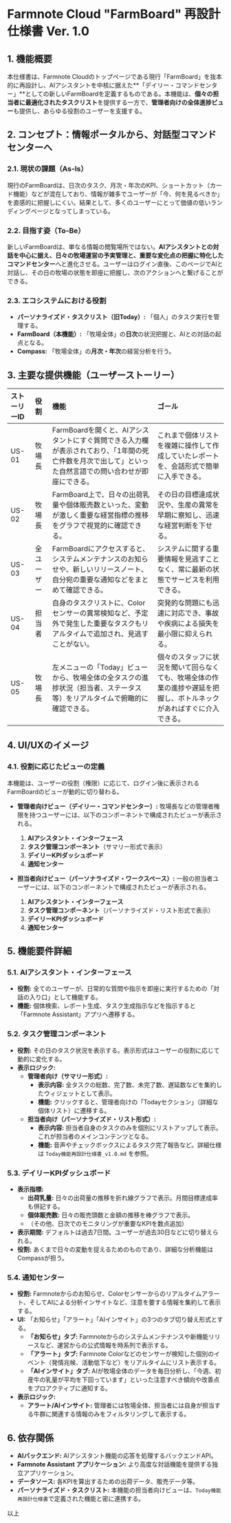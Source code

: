 # Farmnote Cloud "FarmBoard" 再設計仕様書 Ver. 1.0

## 1. 機能概要

本仕様書は、Farmnote Cloudのトップページである現行「FarmBoard」を抜本的に再設計し、AIアシスタントを中核に据えた**「デイリー・コマンドセンター」**としての新しいFarmBoardを定義するものである。本機能は、**個々の担当者に最適化されたタスクリスト**を提供する一方で、**管理者向けの全体進捗ビュー**も提供し、あらゆる役割のユーザーを支援する。

## 2. コンセプト：情報ポータルから、対話型コマンドセンターへ

### 2.1. 現状の課題（As-Is）
現行のFarmBoardは、日次のタスク、月次・年次のKPI、ショートカット（カード機能）などが混在しており、情報が雑多でユーザーが「今、何を見るべきか」を直感的に把握しにくい。結果として、多くのユーザーにとって価値の低いランディングページとなってしまっている。

### 2.2. 目指す姿（To-Be）
新しいFarmBoardは、単なる情報の閲覧場所ではない。**AIアシスタントとの対話を中心に据え、日々の牧場運営の予実管理と、重要な変化点の把握に特化したコマンドセンター**へと進化させる。ユーザーはログイン直後、このページでAIと対話し、その日の牧場の状態を即座に把握し、次のアクションへと繋げることができる。

### 2.3. エコシステムにおける役割
- **パーソナライズド・タスクリスト（旧Today）:** 「個人」のタスク実行を管理する。
- **FarmBoard（本機能）:** 「牧場全体」の**日次**の状況把握と、AIとの対話の起点となる。
- **Compass:** 「牧場全体」の**月次・年次**の経営分析を行う。

## 3. 主要な提供機能（ユーザーストーリー）

| ストーリーID | 役割 | 機能 | ゴール |
| :--- | :--- | :--- | :--- |
| US-01 | 牧場長 | FarmBoardを開くと、AIアシスタントにすぐ質問できる入力欄が表示されており、「1年間の死亡件数を月次で出して」といった自然言語での問い合わせが即座にできる。 | これまで個体リストを複雑に操作して作成していたレポートを、会話形式で簡単に入手できる。 |
| US-02 | 牧場長 | FarmBoard上で、日々の出荷乳量や個体販売数といった、変動が激しく重要な経営指標の推移をグラフで視覚的に確認できる。 | その日の目標達成状況や、生産の異常を早期に察知し、迅速な経営判断を下せる。 |
| US-03 | 全ユーザー | FarmBoardにアクセスすると、システムメンテナンスのお知らせや、新しいリリースノート、自分宛の重要な通知などをまとめて確認できる。 | システムに関する重要情報を見逃すことなく、常に最新の状態でサービスを利用できる。 |
| US-04 | 担当者 | 自身のタスクリストに、Colorセンサーの異常検知など、予定外で発生した重要なタスクもリアルタイムで追加され、見逃すことがない。 | 突発的な問題にも迅速に対応でき、事故や疾病による損失を最小限に抑えられる。 |
| US-05 | 牧場長 | 左メニューの「Today」ビューから、牧場全体の全タスクの進捗状況（担当者、ステータス等）をリアルタイムで俯瞰的に確認できる。 | 個々のスタッフに状況を聞いて回らなくても、牧場全体の作業の進捗や遅延を把握し、ボトルネックがあればすぐに介入できる。 |

## 4. UI/UXのイメージ

### 4.1. 役割に応じたビューの定義
本機能は、ユーザーの役割（権限）に応じて、ログイン後に表示されるFarmBoardのビューが動的に切り替わる。

- **管理者向けビュー（デイリー・コマンドセンター）:**
  牧場長などの管理者権限を持つユーザーには、以下のコンポーネントで構成されたビューが表示される。
  1.  **AIアシスタント・インターフェース**
  2.  **タスク管理コンポーネント**（サマリー形式で表示）
  3.  **デイリーKPIダッシュボード**
  4.  **通知センター**

- **担当者向けビュー（パーソナライズド・ワークスペース）:**
  一般の担当者ユーザーには、以下のコンポーネントで構成されたビューが表示される。
  1.  **AIアシスタント・インターフェース**
  2.  **タスク管理コンポーネント**（パーソナライズド・リスト形式で表示）
  3.  **デイリーKPIダッシュボード**
  4.  **通知センター**

## 5. 機能要件詳細

### 5.1. AIアシスタント・インターフェース
- **役割:** 全てのユーザーが、日常的な質問や指示を即座に実行するための「対話の入り口」として機能する。
- **機能:** 個体検索、レポート生成、タスク生成指示などを指示すると「Farmnote Assistant」アプリへ遷移する。

### 5.2. タスク管理コンポーネント
- **役割:** その日のタスク状況を表示する。表示形式はユーザーの役割に応じて動的に変化する。
- **表示ロジック:**
    - **管理者向け（サマリー形式）:**
        - **表示内容:** 全タスクの総数、完了数、未完了数、遅延数などを集約したウィジェットとして表示。
        - **機能:** クリックすると、管理者向けの「Todayセクション」（詳細な個体リスト）に遷移する。
    - **担当者向け（パーソナライズド・リスト形式）:**
        - **表示内容:** 担当者自身のタスクのみを個別にリストアップして表示。これが担当者のメインコンテンツとなる。
        - **機能:** 音声やチェックボックスによるタスク完了報告など。詳細仕様は `Today機能再設計仕様書_v1.0.md` を参照。

### 5.3. デイリーKPIダッシュボード
- **表示指標:**
    - **出荷乳量:** 日々の出荷量の推移を折れ線グラフで表示。月間目標達成率も併記する。
    - **個体販売数:** 日々の販売頭数と金額の推移を棒グラフで表示。
    - （その他、日次でのモニタリングが重要なKPIを数点追加）
- **表示期間:** デフォルトは過去7日間。ユーザーが過去30日などに切り替えられる。
- **役割:** あくまで日々の変動を捉えるためのものであり、詳細な分析機能はCompassが担う。

### 5.4. 通知センター
- **役割:** Farmnoteからのお知らせ、Colorセンサーからのリアルタイムアラート、そしてAIによる分析インサイトなど、注意を要する情報を集約して表示する。
- **UI:** 「お知らせ」「アラート」「AIインサイト」の3つのタブ切り替え形式とする。
    - **「お知らせ」タブ:** Farmnoteからのシステムメンテナンスや新機能リリースなど、運営からの公式情報を時系列で表示する。
    - **「アラート」タブ:** Farmnote Colorなどのセンサーが検知した個別のイベント（発情兆候、活動低下など）をリアルタイムにリスト表示する。
    - **「AIインサイト」タブ:** AIが牧場全体のデータを毎日分析し、「今週、初産牛の乳量が平均を下回っています」といった注意すべき傾向や改善点をプロアクティブに通知する。
- **表示ロジック:**
    - **アラート/AIインサイト:** 管理者には牧場全体、担当者には自身が担当する牛群に関連する情報のみをフィルタリングして表示する。

## 6. 依存関係
- **AIバックエンド:** AIアシスタント機能の応答を処理するバックエンドAPI。
- **Farmnote Assistant アプリケーション:** より高度な対話機能を提供する独立アプリケーション。
- **データソース:** 各KPIを算出するための出荷データ、販売データ等。
- **パーソナライズド・タスクリスト:** 本機能の担当者向けビューは、`Today機能再設計仕様書`で定義された機能と密に連携する。

以上
